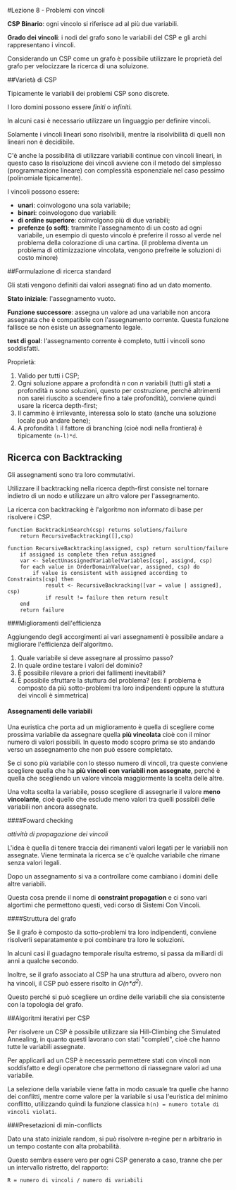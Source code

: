 #Lezione 8 - Problemi con vincoli

**CSP Binario**: ogni vincolo si riferisce ad al più due variabili.

**Grado dei vincoli**: i nodi del grafo sono le variabili del CSP e gli archi rappresentano i vincoli.

Considerando un CSP come un grafo è possibile utilizzare le proprietà del grafo per velocizzare la ricerca di una soluizone.

##Varietà di CSP

Tipicamente le variabili dei problemi CSP sono discrete.

I loro domini possono essere *finiti* o *infiniti*.

In alcuni casi è necessario utilizzare un linguaggio per definire vincoli.

Solamente i vincoli lineari sono risolvibili, mentre la risolvibilità di quelli non lineari non è decidibile.

C'è anche la possibilità di utilizzare variabili continue con vincoli lineari, in questo caso la risoluzione dei vincoli avviene con il metodo del simplesso (programmazione lineare) con complessità esponenziale nel caso pessimo (polinomiale tipicamente).

I vincoli possono essere:

- **unari**: coinvologono una sola variabile;
- **binari**: coinvologono due variabili:
- **di ordine superiore**: coinvolgono più di due variabili;
- **prefenze (o soft)**: trammite l'assegnamento di un costo ad ogni variabile, un esempio di questo vincolo è preferire il rosso al verde nel problema della colorazione di una cartina. (il problema diventa un problema di ottimizzazione vincolata, vengono prefreite le soluzioni di costo minore)

##Formulazione di ricerca standard

Gli stati vengono definiti dai valori assegnati fino ad un dato momento.

**Stato iniziale**: l'assegnamento vuoto.

**Funzione successore**: assegna un valore ad una variabile non ancora assegnata che è compatibile con l'assegnamento corrente. Questa funzione fallisce se non esiste un assegnamento legale.

**test di goal**: l'assegnamento corrente è completo, tutti i vincoli sono soddisfatti.

Proprietà:

1. Valido per tutti i CSP;
2. Ogni soluzione appare a profondità *n* con *n* variabili (tutti gli stati a profondità n sono soluzioni, questo per costruzione, perché altrimenti non sarei riuscito a scendere fino a tale profondità), conviene quindi usare la ricerca depth-first;
3. Il cammino è irrilevante, interessa solo lo stato (anche una soluzione locale può andare bene);
4. A profondità `l` il fattore di branching (cioè nodi nella frontiera) è tipicamente `(n-l)*d`.

## Ricerca con Backtracking

Gli assegnamenti sono tra loro commutativi.

Utilizzare il backtracking nella ricerca depth-first consiste nel tornare indietro di un nodo e utilizzare un altro valore per l'assegnamento.

La ricerca con backtracking è l'algoritmo non informato di base per risolvere i CSP.

```
function BacktrackinSearch(csp) returns solutions/failure
	return RecursiveBacktracking([],csp)

function RecursiveBacktracking(assigned, csp) return sorultion/failure
	if assigned is complete then retun assigned
	var <- SelectUnassignedVariable(Variables[csp], assignd, csp)
	for each value in OrderDomainValue(var, assigned, csp) do
		if value is consistent with assigned according to Constraints[csp] then
			result <- RecursiveBackracking([var = value | assigned], csp)
			if result != failure then return result
	end
	return failure
```

###Miglioramenti dell'efficienza

Aggiungendo degli accorgimenti ai vari assegnamenti è possibile andare a migliorare l'efficienza dell'algoritmo.

1. Quale variabile si deve assegnare al prossimo passo?
2. In quale ordine testare i valori del dominio?
3. È possibile rilevare a priori dei fallimenti inevitabili?
4. È possibile sfruttare la stuttura del problema? (es: il problema è composto da più sotto-problemi tra loro indipendenti oppure la stuttura dei vincoli è simmetrica)

#### Assegnamenti delle variabili

Una euristica che porta ad un miglioramento è quella di scegliere come prossima variabile da assegnare quella **più vincolata** cioè con il minor numero di valori possibili. In questo modo scopro prima se sto andando verso un assegnamento che non può essere completato.

Se ci sono più variabile con lo stesso numero di vincoli, tra queste conviene scegliere quella che ha **più vincoli con variabili non assegnate**, perché è quella che scegliendo un valore vincola maggiormente la scelta delle altre.

Una volta scelta la variabile, posso scegliere di assegnarle il valore **meno vincolante**, cioè quello che esclude meno valori tra quelli possibili delle variabili non ancora assegnate.

####Foward checking

*attività di propagazione dei vincoli*

L'idea è quella di tenere traccia dei rimanenti valori legati per le variabili non assegnate. Viene terminata la ricerca se c'è qualche variabile che rimane senza valori legali.

Dopo un assegnamento si va a controllare come cambiano i domini delle altre variabili.

Questa cosa prende il nome di **constraint propagation** e ci sono vari algortimi che permettono questi, vedi corso di Sistemi Con Vincoli.

####Struttura del grafo

Se il grafo è composto da sotto-problemi tra loro indipendenti, conviene risolverli separatamente e poi combinare tra loro le soluzioni.

In alcuni casi il guadagno temporale risulta estremo, si passa da miliardi di anni a qualche secondo.

Inoltre, se il grafo associato al CSP ha una struttura ad albero, ovvero non ha vincoli, il CSP può essere risolto in *O(n\*d<sup>2</sup>)*.

Questo perché si può scegliere un ordine delle variabili che sia consistente con la topologia del grafo.

##Algoritmi iterativi per CSP

Per risolvere un CSP è possibile utilizzare sia Hill-Climbing che Simulated Annealing, in quanto questi lavorano con stati "completi", cioè che hanno tutte le variabili assegnate.

Per applicarli ad un CSP è necessario permettere stati con vincoli non soddisfatto e degli operatore che permettono di riassegnare valori ad una variabile.

La selezione della variabile viene fatta in modo casuale tra quelle che hanno dei conflitti, mentre come valore per la variabile si usa l'euristica del minimo conflitto, utilizzando quindi la funzione classica `h(n) = numero totale di vincoli violati`.

###Presetazioni di min-conflicts

Dato una stato iniziale random, si può risolvere n-regine per n arbitrario in un tempo costante con alta probabilità.

Questo sembra essere vero per ogni CSP generato a caso, tranne che per un intervallo ristretto, del rapporto:

```
R = numero di vincoli / numero di variabili
```























